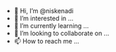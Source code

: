 - 👋 Hi, I’m @niskenadi
- 👀 I’m interested in ...
- 🌱 I’m currently learning ...
- 💞️ I’m looking to collaborate on ...
- 📫 How to reach me ...

<!---
niskenadi/niskenadi is a ✨ special ✨ repository because its `README.md` (this file) appears on your GitHub profile.
You can click the Preview link to take a look at your changes.
--->
